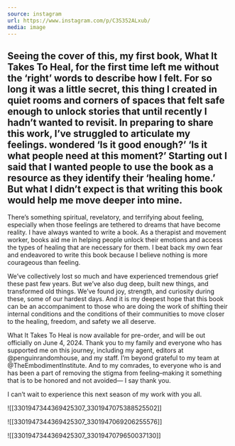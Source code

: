 ```yaml
---
source: instagram
url: https://www.instagram.com/p/C3S352ALxub/
media: image
---
```


## Seeing the cover of this, my first book, What It Takes To Heal, for the first time left me without the ‘right’ words to describe how I felt.  For so long it was a little secret, this thing I created in quiet rooms and corners of spaces that felt safe enough to unlock stories that until recently I hadn’t wanted to revisit.  In preparing to share this work, I’ve struggled to articulate my feelings. wondered ‘Is it good enough?’ ‘Is it what people need at this moment?’ Starting out I said that I wanted people to use the book as a resource as they identify their ‘healing home.’ But what I didn’t expect is that writing this book would help me move deeper into mine. 

There’s something spiritual, revelatory, and terrifying about feeling, especially when those feelings are tethered to dreams that have become reality. I have always wanted to write a book.  As a therapist and movement worker, books aid me in helping people unlock their emotions and access the types of healing that are necessary for them.  I beat back my own fear and endeavored to write this book because I believe nothing is more courageous than feeling. 

We’ve collectively lost so much and have experienced tremendous grief these past few years. But we’ve also dug deep, built new things, and transformed old things. We’ve found joy, strength, and curiosity during these, some of our hardest days. And it is my deepest hope that this book can be an accompaniment to those who are doing the work of shifting their internal conditions and the conditions of their communities to move closer to the healing, freedom, and safety we all deserve. 

What It Takes To Heal is now available for pre-order, and will be out officially on June 4, 2024. Thank you to my family and everyone who has supported me on this journey, including my agent, editors at @penguinrandomhouse, and my staff. I’m beyond grateful to my team at @TheEmbodimentInstitute. And to my comrades, to everyone who is and has been a part of removing the stigma from feeling–making it something that is to be honored and not avoided— I say thank you.

I can’t wait to experience this next season of my work with you all.

![[3301947344369425307_3301947075388525502]]

![[3301947344369425307_3301947069206255576]]

![[3301947344369425307_3301947079650037130]]

